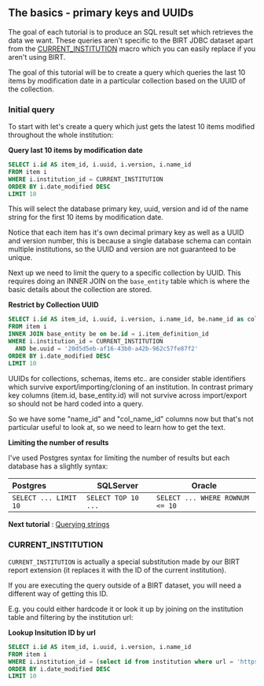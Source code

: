 ## The basics - primary keys and UUIDs

The goal of each tutorial is to produce an SQL result set which retrieves the data we want.
These queries aren't specific to the BIRT JDBC dataset apart from the [CURRENT_INSTITUTION](#current_institution)
macro which you can easily replace if you aren't using BIRT.

The goal of this tutorial will be to create a query which queries the last 10 items by
modification date in a particular collection based on the UUID of the collection.

### Initial query

To start with let's create a query which just gets the latest 10 items modified throughout the whole institution:

**Query last 10 items by modification date**

```sql
SELECT i.id AS item_id, i.uuid, i.version, i.name_id
FROM item i
WHERE i.institution_id = CURRENT_INSTITUTION
ORDER BY i.date_modified DESC
LIMIT 10
```

This will select the database primary key, uuid, version and id of the name string for the first 10 items by modification date.

Notice that each item has it's own decimal primary key as well as a UUID and version number, this is because a single database schema can contain multiple institutions, so the UUID and version are not guaranteed to be unique.

Next up we need to limit the query to a specific collection by UUID. This requires doing an INNER JOIN on the `base_entity` table which is where the basic details about the collection are stored.

**Restrict by Collection UUID**

```sql
SELECT i.id AS item_id, i.uuid, i.version, i.name_id, be.name_id as col_name_id
FROM item i
INNER JOIN base_entity be on be.id = i.item_definition_id
WHERE i.institution_id = CURRENT_INSTITUTION
  AND be.uuid = '20d5d5eb-af16-43b0-a42b-962c57fe87f2'
ORDER BY i.date_modified DESC
LIMIT 10
```

UUIDs for collections, schemas, items etc.. are consider stable identifiers which survive export/importing/cloning of an institution. In contrast primary key columns (item.id, base_entity.id) will not survive across import/export so should not be hard coded into a query.

So we have some "name_id" and "col_name_id" columns now but that's not particular useful to look at, so we need to learn how to get the text.

**Limiting the number of results**

I've used Postgres syntax for limiting the number of results but each database has a slightly syntax:

| Postgres              | SQLServer           | Oracle                          |
| :-------------------- | ------------------- | ------------------------------- |
| `SELECT ... LIMIT 10` | `SELECT TOP 10 ...` | `SELECT ... WHERE ROWNUM <= 10` |

**Next tutorial** : [Querying strings](QueryingStrings.md)

### CURRENT_INSTITUTION

`CURRENT_INSTITUTION` is actually a special substitution made by our BIRT report extension (it replaces it with the ID of the current institution).

If you are executing the query outside of a BIRT dataset, you will need a different way of getting this ID.

E.g. you could either hardcode it or look it up by joining on the institution table and filtering by the institution url:

**Lookup Insitution ID by url**

```sql
SELECT i.id AS item_id, i.uuid, i.version, i.name_id
FROM item i
WHERE i.institution_id = (select id from institution where url = 'https://betadev.equella.net/reports/')
ORDER BY i.date_modified DESC
LIMIT 10
```
